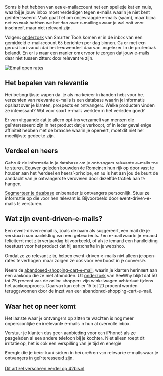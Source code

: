 Soms is het hebben van een e-mailaccount net een spelletje kat en muis,
waarbij je jouw inbox moet verdedigen tegen e-mails waarin je niet bent
geïnteresseerd. Vaak gaat het om ongevraagde e-mails (spam), maar bijna
net zo vaak hebben we het dan over e-mailings waar je wel ooit voor
inschreef, maar niet relevant zijn.

Volgens
[onderzoek](http://blogs.smartertools.com/2011/08/29/the-value-of-email/)
van Smarter Tools komen er in de inbox van een gemiddeld e-mailaccount
65 berichten per dag binnen. Ga er met een gerust hart vanuit dat het
leeuwendeel daarvan ongelezen in de prullenbak belandt. En er is maar
een manier om ervoor te zorgen dat jouw e-mails daar niet tussen zitten:
door relevant te zijn.

![Email open
rates](Copernicacom/email-open-rates-copernica.png "Increase your email open rates")

Het bepalen van relevantie
--------------------------

Het belangrijkste wapen dat je als marketeer in handen hebt voor het
verzenden van relevante e-mails is een database waarin je informatie
opslaat over je klanten, prospects en ontvangers. Welke producten vinden
ze interessant? Wat voor soort e-mails werkten in het verleden goed?

Er van uitgaande dat je alleen opt-ins verzamelt van mensen die
geïnteresseerd zijn in het product dat je verkoopt, of in ieder geval
enige affiniteit hebben met de branche waarin je opereert, moet dit niet
het moeilijkste gedeelte zijn.

Verdeel en heers
----------------

Gebruik de informatie in je database om je ontvangers relevante e-mails
toe te sturen. Eeuwen geleden bouwden de Romeinen hun rijk op door vast
te houden aan het ‘verdeel en heers’-principe, en nu is het aan jou de
beurt de aandacht van je ontvangers te veroveren door dezelfde tactiek
aan te hangen.

[Segmenteer je
database](http://www.copernica.com/nl/over-ons/nieuws/segmentatie-hoe-ga-jij-om-met-je-database)
en benader je ontvangers persoonlijk. Stuur ze informatie op die voor
hen relevant is. Bijvoorbeeld door event-driven-e-mails te versturen.

Wat zijn event-driven-e-mails?
------------------------------

Een event-driven-email is, zoals de naam als suggereert, een mail die je
verstuurt naar aanleiding van een gebeurtenis. Een e-mail waarin je
iemand feliciteert met zijn verjaardag bijvoorbeeld, of als je iemand
een handleiding toestuurt voor het product dat hij aanschafte in je
webshop.

Omdat ze zo relevant zijn, helpen event-driven-e-mails niet alleen je
open-rates te verhogen, maar zorgen ze ook voor een boost in je
conversie.

Neem de
[abandoned-shopping-cart-e-mail](./abandonded-shopcarts.md),
waarin je klanten herinnert aan een aankoop die ze niet afrondden. Uit
[onderzoek](http://seewhy.com/blog/2011/02/04/cart-abandoners-spend-155-more/)
van SeeWhy blijkt dat 50 tot 75 procent van de online shoppers zijn
winkelwagen achterlaat tijdens het aankoopproces. Daarvan kan echter 15
tot 20 procent worden teruggewonnen door de inzet van een
abandoned-shopping-cart-e-mail.

Waar het op neer komt
---------------------

Het laatste waar je ontvangers op zitten te wachten is nog meer
onpersoonlijke en irrelevante e-mails in hun al overvolle inbox.

Verstuur je klanten dus geen aanbieding voor een iPhone5 als ze
pasgeleden al een andere telefoon bij je kochten. Niet alleen roept dit
irritatie op, het is ook een verspilling van je tijd en energie.

Energie die je beter kunt steken in het creëren van relevante e-mails
waar je ontvangers in geïnteresseerd zijn.\
\
[Dit artikel verscheen eerder op
42bis.nl](http://www.42bis.nl/2013/04/de-open-rates-van-je-e-mails-verhogen-wees-relevant/)

